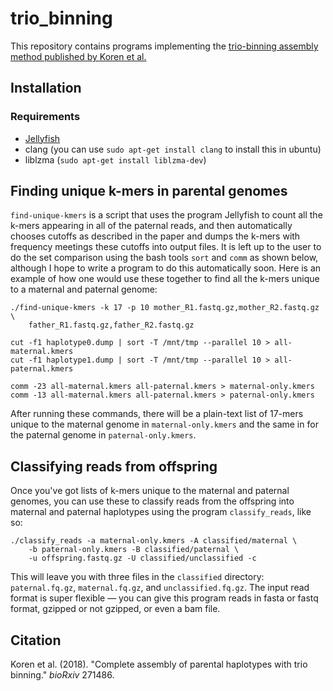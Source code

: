 # trio_binning
This repository contains programs implementing the [trio-binning assembly method published by Koren et al.](https://www.biorxiv.org/content/early/2018/02/26/271486)

## Installation
### Requirements
* [Jellyfish](https://github.com/gmarcais/Jellyfish)
* clang (you can use `sudo apt-get install clang` to install this in ubuntu)
* liblzma (`sudo apt-get install liblzma-dev`)

## Finding unique k-mers in parental genomes
`find-unique-kmers` is a script that uses the program Jellyfish to count all the k-mers appearing in all of the paternal reads, and then automatically chooses cutoffs as described in the paper and dumps the k-mers with frequency meetings these cutoffs into output files. It is left up to the user to do the set comparison using the bash tools `sort` and `comm` as shown below, although I hope to write a program to do this automatically soon. Here is an example of how one would use these together to find all the k-mers unique to a maternal and paternal genome:

```
./find-unique-kmers -k 17 -p 10 mother_R1.fastq.gz,mother_R2.fastq.gz \
    father_R1.fastq.gz,father_R2.fastq.gz

cut -f1 haplotype0.dump | sort -T /mnt/tmp --parallel 10 > all-maternal.kmers
cut -f1 haplotype1.dump | sort -T /mnt/tmp --parallel 10 > all-paternal.kmers

comm -23 all-maternal.kmers all-paternal.kmers > maternal-only.kmers
comm -13 all-maternal.kmers all-paternal.kmers > paternal-only.kmers
```

After running these commands, there will be a plain-text list of 17-mers unique to the maternal genome in `maternal-only.kmers` and the same in for the paternal genome in `paternal-only.kmers`.

## Classifying reads from offspring
Once you've got lists of k-mers unique to the maternal and paternal genomes, you can use these to classify reads from the offspring into maternal and paternal haplotypes using the program `classify_reads`, like so:

```
./classify_reads -a maternal-only.kmers -A classified/maternal \
    -b paternal-only.kmers -B classified/paternal \
    -u offspring.fastq.gz -U classified/unclassified -c
```

This will leave you with three files in the `classified` directory: `paternal.fq.gz`, `maternal.fq.gz`, and `unclassified.fq.gz`. The input read format is super flexible &mdash; you can give this program reads in fasta or fastq format, gzipped or not gzipped, or even a bam file.

## Citation
Koren et al. (2018). "Complete assembly of parental haplotypes with trio binning." _bioRxiv_ 271486.
